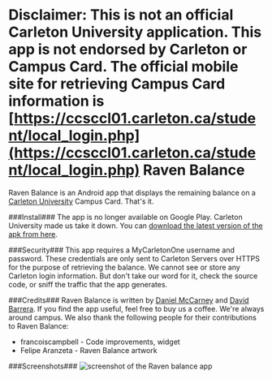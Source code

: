 Disclaimer: This is not an official Carleton University application. This app is not endorsed by Carleton or Campus Card. The official mobile site for retrieving Campus Card information is [https://ccsccl01.carleton.ca/student/local_login.php](https://ccsccl01.carleton.ca/student/local_login.php)
Raven Balance
===================

Raven Balance is an Android app that displays the remaining balance on a [Carleton University](http://www.carleton.ca) Campus Card. That's it. 

###Install###
The app is no longer available on Google Play. Carleton University made us take it down. You can [download the latest version of the apk from here](https://www.ccsl.carleton.ca/~dbarrera/RavenBalance.apk). 

###Security###
This app requires a MyCarletonOne username and password. These credentials are only sent to Carleton Servers over HTTPS for the purpose of retrieving the balance. We cannot see or store any Carleton login information. But don't take our word for it, check the source code, or sniff the traffic that the app generates.

###Credits###
Raven Balance is written by [Daniel McCarney](https://binaryparadox.net) and [David Barrera](https://www.ccsl.carleton.ca/~dbarrera/). If you find the app useful, feel free to buy us a coffee. We're always around campus. We also thank the following people for their contributions to Raven Balance:

* francoiscampbell - Code improvements, widget
* Felipe Aranzeta - Raven Balance artwork 

###Screenshots###
![screenshot of the Raven balance app](https://binaryparadox.net/d/CCBalanceSS.png "App Screenshot")

